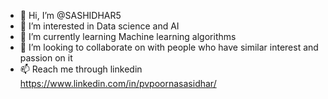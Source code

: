 - 👋 Hi, I’m @SASHIDHAR5
- 👀 I’m interested in Data science and AI
- 🌱 I’m currently learning Machine learning algorithms
- 💞️ I’m looking to collaborate on with people who have similar interest and passion on it
- 📫 Reach me through linkedin https://www.linkedin.com/in/pvpoornasasidhar/
<!---
SASHIDHAR5/SASHIDHAR5 is a ✨ special ✨ repository because its `README.md` (this file) appears on your GitHub profile.
You can click the Preview link to take a look at your changes.
--->
